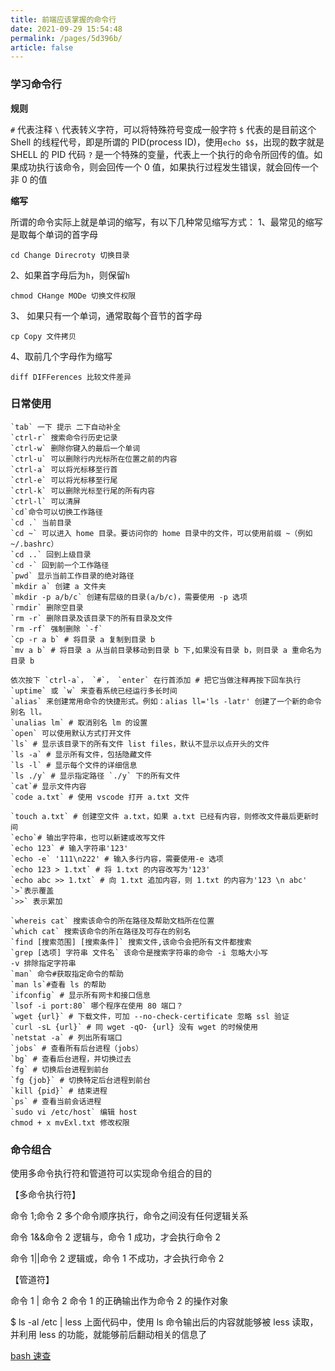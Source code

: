 ```yaml
---
title: 前端应该掌握的命令行
date: 2021-09-29 15:54:48
permalink: /pages/5d396b/
article: false
---
```


### 学习命令行

**规则**

`#` 代表注释
`\` 代表转义字符，可以将特殊符号变成一般字符
`$` 代表的是目前这个 Shell 的线程代号，即是所谓的 PID(process ID)，使用`echo $$`，出现的数字就是 SHELL 的 PID 代码
`?` 是一个特殊的变量，代表上一个执行的命令所回传的值。如果成功执行该命令，则会回传一个 0 值，如果执行过程发生错误，就会回传一个非 0 的值

**缩写**

所谓的命令实际上就是单词的缩写，有以下几种常见缩写方式：
1、最常见的缩写是取每个单词的首字母

    cd Change Direcroty 切换目录

2、如果首字母后为`h`，则保留`h`

    chmod CHange MODe 切换文件权限

3、 如果只有一个单词，通常取每个音节的首字母

    cp Copy 文件拷贝

4、取前几个字母作为缩写

    diff DIFFerences 比较文件差异

### 日常使用

    `tab` 一下 提示 二下自动补全
    `ctrl-r` 搜索命令行历史记录
    `ctrl-w` 删除你键入的最后一个单词
    `ctrl-u` 可以删除行内光标所在位置之前的内容
    `ctrl-a` 可以将光标移至行首
    `ctrl-e` 可以将光标移至行尾
    `ctrl-k` 可以删除光标至行尾的所有内容
    `ctrl-l` 可以清屏
    `cd`命令可以切换工作路径
    `cd .` 当前目录
    `cd ~` 可以进入 home 目录。要访问你的 home 目录中的文件，可以使用前缀 ~（例如 ~/.bashrc）
    `cd ..` 回到上级目录
    `cd -` 回到前一个工作路径
    `pwd` 显示当前工作目录的绝对路径
    `mkdir a` 创建 a 文件夹
    `mkdir -p a/b/c` 创建有层级的目录(a/b/c)，需要使用 -p 选项
    `rmdir` 删除空目录
    `rm -r` 删除目录及该目录下的所有目录及文件
    `rm -rf` 强制删除 `-f`
    `cp -r a b` # 将目录 a 复制到目录 b
    `mv a b` # 将目录 a 从当前目录移动到目录 b 下,如果没有目录 b，则目录 a 重命名为目录 b

    依次按下 `ctrl-a`， `#`， `enter` 在行首添加 # 把它当做注释再按下回车执行
    `uptime` 或 `w` 来查看系统已经运行多长时间
    `alias` 来创建常用命令的快捷形式。例如：alias ll='ls -latr' 创建了一个新的命令别名 ll。
    `unalias lm` # 取消别名 lm 的设置
    `open` 可以使用默认方式打开文件
    `ls` # 显示该目录下的所有文件 list files，默认不显示以点开头的文件
    `ls -a` # 显示所有文件，包括隐藏文件
    `ls -l` # 显示每个文件的详细信息
    `ls ./y` # 显示指定路径 `./y` 下的所有文件
    `cat`# 显示文件内容
    `code a.txt` # 使用 vscode 打开 a.txt 文件

    `touch a.txt` # 创建空文件 a.txt，如果 a.txt 已经有内容，则修改文件最后更新时间
    `echo`# 输出字符串，也可以新建或改写文件
    `echo 123` # 输入字符串'123'
    `echo -e` '111\n222' # 输入多行内容，需要使用-e 选项
    `echo 123 > 1.txt` # 将 1.txt 的内容改写为'123'
    `echo abc >> 1.txt` # 向 1.txt 追加内容，则 1.txt 的内容为'123 \n abc'
    `>`表示覆盖
    `>>` 表示累加

    `whereis cat` 搜索该命令的所在路径及帮助文档所在位置
    `which cat` 搜索该命令的所在路径及可存在的别名
    `find [搜索范围] [搜索条件]` 搜索文件,该命令会把所有文件都搜索
    `grep [选项] 字符串 文件名` 该命令是搜索字符串的命令 -i 忽略大小写
    -v 排除指定字符串
    `man` 命令#获取指定命令的帮助
    `man ls`#查看 ls 的帮助
    `ifconfig` # 显示所有网卡和接口信息
    `lsof -i port:80` 哪个程序在使用 80 端口？
    `wget {url}` # 下载文件，可加 --no-check-certificate 忽略 ssl 验证
    `curl -sL {url}` # 同 wget -qO- {url} 没有 wget 的时候使用
    `netstat -a` # 列出所有端口
    `jobs` # 查看所有后台进程（jobs）
    `bg` # 查看后台进程，并切换过去
    `fg` # 切换后台进程到前台
    `fg {job}` # 切换特定后台进程到前台
    `kill {pid}` # 结束进程
    `ps` # 查看当前会话进程
    `sudo vi /etc/host` 编辑 host
    chmod + x mvExl.txt 修改权限

### 命令组合

使用多命令执行符和管道符可以实现命令组合的目的

【多命令执行符】

命令 1;命令 2 多个命令顺序执行，命令之间没有任何逻辑关系

命令 1&&命令 2 逻辑与，命令 1 成功，才会执行命令 2

命令 1||命令 2 逻辑或，命令 1 不成功，才会执行命令 2

【管道符】

命令 1 | 命令 2 命令 1 的正确输出作为命令 2 的操作对象

\$ ls -al /etc | less
上面代码中，使用 ls 命令输出后的内容就能够被 less 读取，并利用 less 的功能，就能够前后翻动相关的信息了

[bash 速查](https://github.com/skywind3000/awesome-cheatsheets/blob/master/languages/bash.sh)
